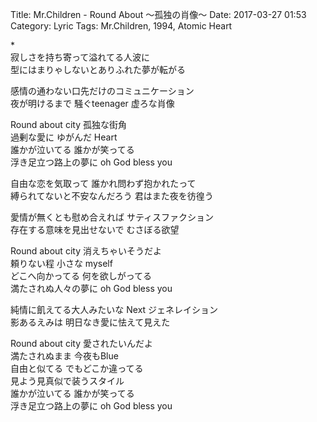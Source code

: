 Title: Mr.Children - Round About ～孤独の肖像～
Date: 2017-03-27 01:53
Category: Lyric
Tags: Mr.Children, 1994, Atomic Heart


\*  
寂しさを持ち寄って溢れてる人波に  
型にはまりゃしないとありふれた夢が転がる  
  
感情の通わない口先だけのコミュニケーション  
夜が明けるまで 騒ぐteenager 虚ろな肖像  
  
Round about city 孤独な街角  
過剰な愛に ゆがんだ Heart  
誰かが泣いてる 誰かが笑ってる  
浮き足立つ路上の夢に oh God bless you  
  
自由な恋を気取って 誰かれ問わず抱かれたって  
縛られてないと不安なんだろう 君はまた夜を彷徨う  
  
愛情が無くとも慰め合えれば サティスファクション  
存在する意味を見出せないで むさぼる欲望  
  
Round about city 消えちゃいそうだよ  
頼りない程 小さな myself  
どこへ向かってる 何を欲しがってる  
満たされぬ人々の夢に oh God bless you  
  
純情に飢えてる大人みたいな Next ジェネレイション  
影あるえみは 明日なき愛に怯えて見えた  
  
Round about city 愛されたいんだよ  
満たされぬまま 今夜もBlue  
自由と似てる でもどこか違ってる  
見よう見真似で装うスタイル  
誰かが泣いてる 誰かが笑ってる  
浮き足立つ路上の夢に oh God bless you  
